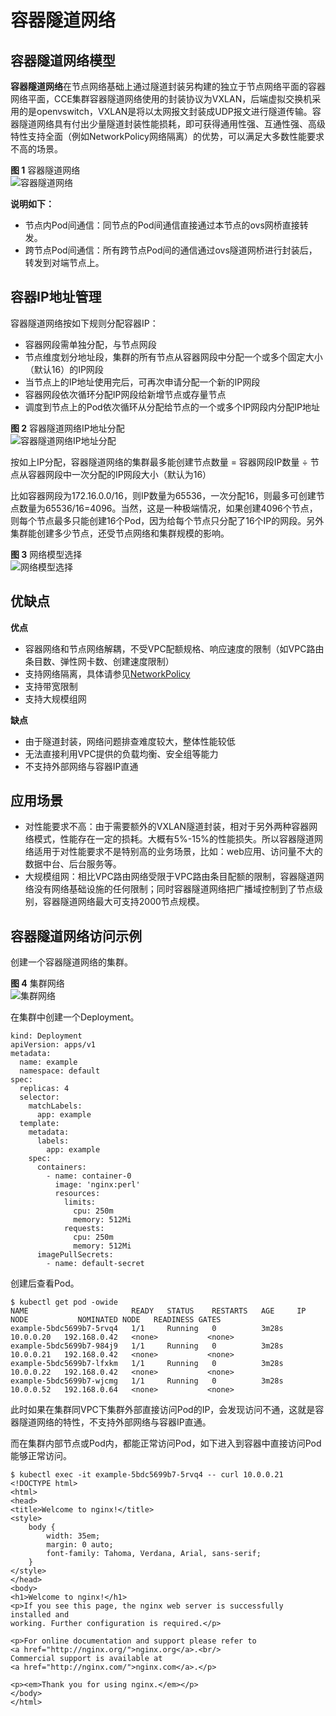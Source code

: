 # 容器隧道网络<a name="cce_01_0282"></a>

## 容器隧道网络模型<a name="section12281724511"></a>

**容器隧道网络**在节点网络基础上通过隧道封装另构建的独立于节点网络平面的容器网络平面，CCE集群容器隧道网络使用的封装协议为VXLAN，后端虚拟交换机采用的是openvswitch，VXLAN是将以太网报文封装成UDP报文进行隧道传输。容器隧道网络具有付出少量隧道封装性能损耗，即可获得通用性强、互通性强、高级特性支持全面（例如NetworkPolicy网络隔离）的优势，可以满足大多数性能要求不高的场景。

**图 1**  容器隧道网络<a name="zh-cn_topic_0146398798_fig119421248102318"></a>  
![](figures/容器隧道网络.png "容器隧道网络")

**说明如下：**

-   节点内Pod间通信：同节点的Pod间通信直接通过本节点的ovs网桥直接转发。
-   跨节点Pod间通信：所有跨节点Pod间的通信通过ovs隧道网桥进行封装后，转发到对端节点上。

## 容器IP地址管理<a name="section182851515105616"></a>

容器隧道网络按如下规则分配容器IP：

-   容器网段需单独分配，与节点网段
-   节点维度划分地址段，集群的所有节点从容器网段中分配一个或多个固定大小（默认16）的IP网段
-   当节点上的IP地址使用完后，可再次申请分配一个新的IP网段
-   容器网段依次循环分配IP网段给新增节点或存量节点
-   调度到节点上的Pod依次循环从分配给节点的一个或多个IP网段内分配IP地址

**图 2**  容器隧道网络IP地址分配<a name="fig964351910578"></a>  
![](figures/容器隧道网络IP地址分配.png "容器隧道网络IP地址分配")

按如上IP分配，容器隧道网络的集群最多能创建节点数量 = 容器网段IP数量 ÷ 节点从容器网段中一次分配的IP网段大小（默认为16）

比如容器网段为172.16.0.0/16，则IP数量为65536，一次分配16，则最多可创建节点数量为65536/16=4096。当然，这是一种极端情况，如果创建4096个节点，则每个节点最多只能创建16个Pod，因为给每个节点只分配了16个IP的网段。另外集群能创建多少节点，还受节点网络和集群规模的影响。

**图 3**  网络模型选择<a name="fig4482134263418"></a>  
![](figures/网络模型选择.png "网络模型选择")

## 优缺点<a name="section207316301745"></a>

**优点**

-   容器网络和节点网络解耦，不受VPC配额规格、响应速度的限制（如VPC路由条目数、弹性网卡数、创建速度限制）
-   支持网络隔离，具体请参见[NetworkPolicy](NetworkPolicy.md)
-   支持带宽限制
-   支持大规模组网

**缺点**

-   由于隧道封装，网络问题排查难度较大，整体性能较低
-   无法直接利用VPC提供的负载均衡、安全组等能力
-   不支持外部网络与容器IP直通

## 应用场景<a name="section474217381446"></a>

-   对性能要求不高：由于需要额外的VXLAN隧道封装，相对于另外两种容器网络模式，性能存在一定的损耗。大概有5%-15%的性能损失。所以容器隧道网络适用于对性能要求不是特别高的业务场景，比如：web应用、访问量不大的数据中台、后台服务等。
-   大规模组网：相比VPC路由网络受限于VPC路由条目配额的限制，容器隧道网络没有网络基础设施的任何限制；同时容器隧道网络把广播域控制到了节点级别，容器隧道网络最大可支持2000节点规模。

## 容器隧道网络访问示例<a name="section10441454192410"></a>

创建一个容器隧道网络的集群。

**图 4**  集群网络<a name="fig17902202283516"></a>  
![](figures/集群网络.png "集群网络")

在集群中创建一个Deployment。

```
kind: Deployment
apiVersion: apps/v1
metadata:
  name: example
  namespace: default
spec:
  replicas: 4
  selector:
    matchLabels:
      app: example
  template:
    metadata:
      labels:
        app: example
    spec:
      containers:
        - name: container-0
          image: 'nginx:perl'
          resources:
            limits:
              cpu: 250m
              memory: 512Mi
            requests:
              cpu: 250m
              memory: 512Mi
      imagePullSecrets:
        - name: default-secret
```

创建后查看Pod。

```
$ kubectl get pod -owide
NAME                       READY   STATUS    RESTARTS   AGE     IP          NODE           NOMINATED NODE   READINESS GATES
example-5bdc5699b7-5rvq4   1/1     Running   0          3m28s   10.0.0.20   192.168.0.42   <none>           <none>
example-5bdc5699b7-984j9   1/1     Running   0          3m28s   10.0.0.21   192.168.0.42   <none>           <none>
example-5bdc5699b7-lfxkm   1/1     Running   0          3m28s   10.0.0.22   192.168.0.42   <none>           <none>
example-5bdc5699b7-wjcmg   1/1     Running   0          3m28s   10.0.0.52   192.168.0.64   <none>           <none>
```

此时如果在集群同VPC下集群外部直接访问Pod的IP，会发现访问不通，这就是容器隧道网络的特性，不支持外部网络与容器IP直通。

而在集群内部节点或Pod内，都能正常访问Pod，如下进入到容器中直接访问Pod能够正常访问。

```
$ kubectl exec -it example-5bdc5699b7-5rvq4 -- curl 10.0.0.21
<!DOCTYPE html>
<html>
<head>
<title>Welcome to nginx!</title>
<style>
    body {
        width: 35em;
        margin: 0 auto;
        font-family: Tahoma, Verdana, Arial, sans-serif;
    }
</style>
</head>
<body>
<h1>Welcome to nginx!</h1>
<p>If you see this page, the nginx web server is successfully installed and
working. Further configuration is required.</p>

<p>For online documentation and support please refer to
<a href="http://nginx.org/">nginx.org</a>.<br/>
Commercial support is available at
<a href="http://nginx.com/">nginx.com</a>.</p>

<p><em>Thank you for using nginx.</em></p>
</body>
</html>
```

